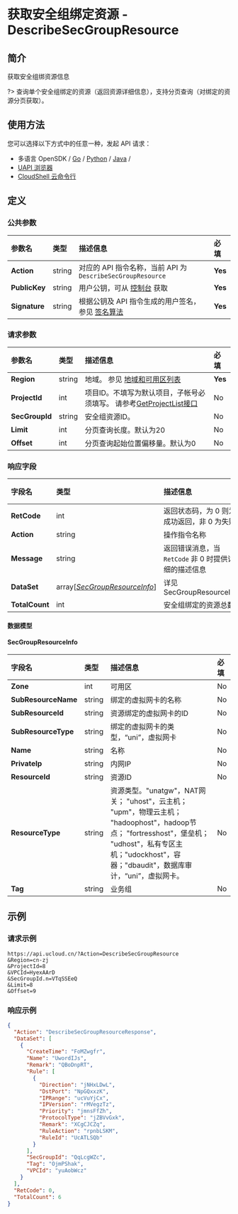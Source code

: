 # 获取安全组绑定资源 - DescribeSecGroupResource

## 简介

获取安全组绑资源信息

?> 查询单个安全组绑定的资源（返回资源详细信息），支持分页查询（对绑定的资源分页获取）。




## 使用方法

您可以选择以下方式中的任意一种，发起 API 请求：
- 多语言 OpenSDK / [Go](https://github.com/ucloud/ucloud-sdk-go) / [Python](https://github.com/ucloud/ucloud-sdk-python3) / [Java](https://github.com/ucloud/ucloud-sdk-java) /
- [UAPI 浏览器](https://console.ucloud.cn/uapi/detail?id=DescribeSecGroupResource)
- [CloudShell 云命令行](https://shell.ucloud.cn/)


## 定义

### 公共参数

| 参数名 | 类型 | 描述信息 | 必填 |
|:---|:---|:---|:---|
| **Action**     | string  | 对应的 API 指令名称，当前 API 为 `DescribeSecGroupResource`                        | **Yes** |
| **PublicKey**  | string  | 用户公钥，可从 [控制台](https://console.ucloud.cn/uapi/apikey) 获取                                             | **Yes** |
| **Signature**  | string  | 根据公钥及 API 指令生成的用户签名，参见 [签名算法](api/summary/signature.md)  | **Yes** |

### 请求参数

| 参数名 | 类型 | 描述信息 | 必填 |
|:---|:---|:---|:---|
| **Region** | string | 地域。 参见 [地域和可用区列表](https://docs.ucloud.cn/api/summary/regionlist) |**Yes**|
| **ProjectId** | int | 项目ID。不填写为默认项目，子帐号必须填写。 请参考[GetProjectList接口](https://docs.ucloud.cn/api/summary/get_project_list) |No|
| **SecGroupId** | string | 安全组资源ID。 |No|
| **Limit** | int | 分页查询长度。默认为20 |No|
| **Offset** | int | 分页查询起始位置偏移量。默认为0 |No|

### 响应字段

| 字段名 | 类型 | 描述信息 | 必填 |
|:---|:---|:---|:---|
| **RetCode** | int | 返回状态码，为 0 则为成功返回，非 0 为失败 |**Yes**|
| **Action** | string | 操作指令名称 |**Yes**|
| **Message** | string | 返回错误消息，当 `RetCode` 非 0 时提供详细的描述信息 |No|
| **DataSet** | array[[*SecGroupResourceInfo*](#SecGroupResourceInfo)] | 详见SecGroupResourceInfo |**Yes**|
| **TotalCount** | int | 安全组绑定的资源总数 |No|

#### 数据模型


#### SecGroupResourceInfo

| 字段名 | 类型 | 描述信息 | 必填 |
|:---|:---|:---|:---|
| **Zone** | int | 可用区 |No|
| **SubResourceName** | string | 绑定的虚拟网卡的名称 |No|
| **SubResourceId** | string | 资源绑定的虚拟网卡的ID |No|
| **SubResourceType** | string | 绑定的虚拟网卡的类型，“uni”，虚拟网卡 |No|
| **Name** | string | 名称 |No|
| **PrivateIp** | string | 内网IP |No|
| **ResourceId** | string | 资源ID |No|
| **ResourceType** | string | 资源类型。"unatgw"，NAT网关； "uhost"，云主机； "upm"，物理云主机； "hadoophost"，hadoop节点； "fortresshost"，堡垒机； "udhost"，私有专区主机；"udockhost"，容器；"dbaudit"，数据库审计，“uni”，虚拟网卡。 |No|
| **Tag** | string | 业务组 |No|

## 示例

### 请求示例
    
```
https://api.ucloud.cn/?Action=DescribeSecGroupResource
&Region=cn-zj
&ProjectId=8
&VPCId=HyexAArD
&SecGroupId.n=VTqSSEeQ
&Limit=8
&Offset=9
```

### 响应示例
    
```json
{
  "Action": "DescribeSecGroupResourceResponse",
  "DataSet": [
    {
      "CreateTime": "FoMZwgfr",
      "Name": "UwordIJs",
      "Remark": "QBoDnpRT",
      "Rule": [
        {
          "Direction": "jNHxLDwL",
          "DstPort": "NpGQxxzK",
          "IPRange": "ucVuYjCx",
          "IPVersion": "rMVegzTz",
          "Priority": "jmnsFfZh",
          "ProtocolType": "jZBVvGxk",
          "Remark": "XCgCJCZq",
          "RuleAction": "rpnbLSKM",
          "RuleId": "UcATLSQb"
        }
      ],
      "SecGroupId": "QqLcgWZc",
      "Tag": "OjmPShak",
      "VPCId": "yuAobWcz"
    }
  ],
  "RetCode": 0,
  "TotalCount": 6
}
```





